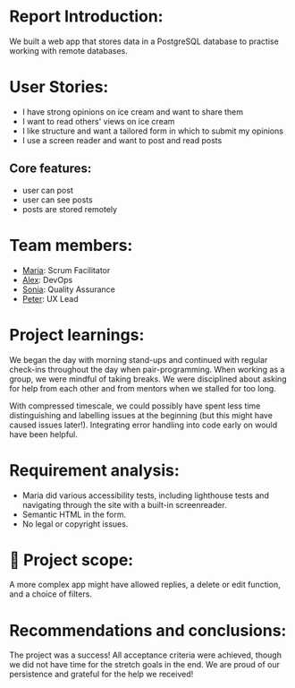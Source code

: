 # Report Introduction: 

We built a web app that stores data in a PostgreSQL database to practise working with remote databases. 

# User Stories:

- I have strong opinions on ice cream and want to share them
- I want to read others' views on ice cream
- I like structure and want a tailored form in which to submit my opinions
- I use a screen reader and want to post and read posts

## Core features:

- user can post
- user can see posts
- posts are stored remotely
  
# Team members:

  - [Maria](https://github.com/mariaalouisaa): Scrum Facilitator
  - [Alex](https://github.com/lascellesabercrombie): DevOps
  - [Sonia](https://github.com/sonianb): Quality Assurance
  - [Peter](https://github.com/PJSalter): UX Lead

# Project learnings:

We began the day with morning stand-ups and continued with regular check-ins throughout the day when pair-programming. When working as a group, we were mindful of taking breaks. We were disciplined about asking for help from each other and from mentors when we stalled for too long.

With compressed timescale, we could possibly have spent less time distinguishing and labelling issues at the beginning (but this might have caused issues later!). Integrating error handling into code early on would have been helpful. 

# Requirement analysis:

- Maria did various accessibility tests, including lighthouse tests and navigating through the site with a built-in screenreader. 
- Semantic HTML in the form. 
- No legal or copyright issues.

# 🧠 Project scope:

A more complex app might have allowed replies, a delete or edit function, and a choice of filters.

# Recommendations and conclusions:

The project was a success! All acceptance criteria were achieved, though we did not have time for the stretch goals in the end. We are proud of our persistence and grateful for the help we received! 
